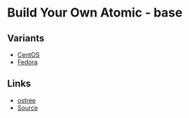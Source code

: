 Build Your Own Atomic - base
============================


## Variants

  * [CentOS](https://gitlab.com/gbraad/byo-atomic-centos/)
  * [Fedora](https://gitlab.com/gbraad/byo-atomic-fedora/)


## Links

  * [ostree](https://github.com/gbraad/scratchpad/blob/master/technology/ostree.md)
  * [Source](https://github.com/jasonbrooks/byo-atomic)